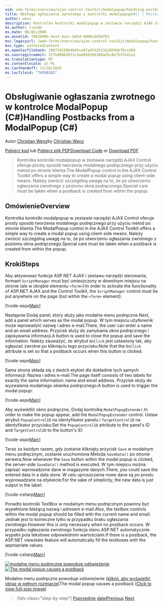 ```yaml
---
uid: web-forms/overview/ajax-control-toolkit/modalpopup/handling-postbacks-from-a-modalpopup-cs
title: Obsługa ogłaszania zwrotnego z kontrolki modalpopupC#() | Microsoft Docs
author: wenz
description: Kontrolka kontrolki modalpopup w zestawie narzędzi AJAX Control oferuje prosty sposób tworzenia modalnego podręcznego przy użyciu metod po stronie klienta. Należy zwrócić szczególną uwagę, gdy pos...
ms.author: riande
ms.date: 06/02/2008
ms.assetid: 7963890b-4ea3-4a1c-b65d-6098a3d56f62
msc.legacyurl: /web-forms/overview/ajax-control-toolkit/modalpopup/handling-postbacks-from-a-modalpopup-cs
msc.type: authoredcontent
ms.openlocfilehash: 20073d156b4bd5ce67a47d2511b28594b70ce260
ms.sourcegitcommit: 22fbd8863672c4ad6693b8388ad5c8e753fb41a2
ms.translationtype: MT
ms.contentlocale: pl-PL
ms.lasthandoff: 11/28/2019
ms.locfileid: "74599102"
---
```

# <a name="handling-postbacks-from-a-modalpopup-c"></a><span data-ttu-id="817b2-104">Obsługiwanie ogłaszania zwrotnego w kontrolce ModalPopup (C#)</span><span class="sxs-lookup"><span data-stu-id="817b2-104">Handling Postbacks from a ModalPopup (C#)</span></span>

<span data-ttu-id="817b2-105">Autor [Christian Wenz](https://github.com/wenz)</span><span class="sxs-lookup"><span data-stu-id="817b2-105">by [Christian Wenz](https://github.com/wenz)</span></span>

<span data-ttu-id="817b2-106">[Pobierz kod](https://download.microsoft.com/download/2/4/0/24052038-f942-4336-905b-b60ae56f0dd5/ModalPopup3.cs.zip) lub [Pobierz plik PDF](https://download.microsoft.com/download/b/6/a/b6ae89ee-df69-4c87-9bfb-ad1eb2b23373/modalpopup3CS.pdf)</span><span class="sxs-lookup"><span data-stu-id="817b2-106">[Download Code](https://download.microsoft.com/download/2/4/0/24052038-f942-4336-905b-b60ae56f0dd5/ModalPopup3.cs.zip) or [Download PDF](https://download.microsoft.com/download/b/6/a/b6ae89ee-df69-4c87-9bfb-ad1eb2b23373/modalpopup3CS.pdf)</span></span>

> <span data-ttu-id="817b2-107">Kontrolka kontrolki modalpopup w zestawie narzędzi AJAX Control oferuje prosty sposób tworzenia modalnego podręcznego przy użyciu metod po stronie klienta.</span><span class="sxs-lookup"><span data-stu-id="817b2-107">The ModalPopup control in the AJAX Control Toolkit offers a simple way to create a modal popup using client-side means.</span></span> <span data-ttu-id="817b2-108">Należy zwrócić szczególną uwagę na to, że po utworzeniu ogłaszania zwrotnego z poziomu okna podręcznego.</span><span class="sxs-lookup"><span data-stu-id="817b2-108">Special care must be taken when a postback is created from within the popup.</span></span>

## <a name="overview"></a><span data-ttu-id="817b2-109">Omówienie</span><span class="sxs-lookup"><span data-stu-id="817b2-109">Overview</span></span>

<span data-ttu-id="817b2-110">Kontrolka kontrolki modalpopup w zestawie narzędzi AJAX Control oferuje prosty sposób tworzenia modalnego podręcznego przy użyciu metod po stronie klienta.</span><span class="sxs-lookup"><span data-stu-id="817b2-110">The ModalPopup control in the AJAX Control Toolkit offers a simple way to create a modal popup using client-side means.</span></span> <span data-ttu-id="817b2-111">Należy zwrócić szczególną uwagę na to, że po utworzeniu ogłaszania zwrotnego z poziomu okna podręcznego.</span><span class="sxs-lookup"><span data-stu-id="817b2-111">Special care must be taken when a postback is created from within the popup.</span></span>

## <a name="steps"></a><span data-ttu-id="817b2-112">Kroki</span><span class="sxs-lookup"><span data-stu-id="817b2-112">Steps</span></span>

<span data-ttu-id="817b2-113">Aby aktywować funkcje ASP.NET AJAX i zestawu narzędzi sterowania, formant `ScriptManager` musi być umieszczony w dowolnym miejscu na stronie (ale w obrębie elementu `<form>`):</span><span class="sxs-lookup"><span data-stu-id="817b2-113">In order to activate the functionality of ASP.NET AJAX and the Control Toolkit, the `ScriptManager` control must be put anywhere on the page (but within the `<form>` element):</span></span>

[!code-aspx[Main](handling-postbacks-from-a-modalpopup-cs/samples/sample1.aspx)]

<span data-ttu-id="817b2-114">Następnie Dodaj panel, który służy jako modalne menu podręczne.</span><span class="sxs-lookup"><span data-stu-id="817b2-114">Next, add a panel which serves as the modal popup.</span></span> <span data-ttu-id="817b2-115">W tym miejscu użytkownik może wprowadzić nazwę i adres e-mail.</span><span class="sxs-lookup"><span data-stu-id="817b2-115">There, the user can enter a name and an email address.</span></span> <span data-ttu-id="817b2-116">Przycisk służy do zamykania okna podręcznego i zapisywania informacji.</span><span class="sxs-lookup"><span data-stu-id="817b2-116">A button is used to close the popup and save the information.</span></span> <span data-ttu-id="817b2-117">Należy zauważyć, że atrybut `OnClick` jest ustawiony tak, aby ogłaszać zwrotne po kliknięciu tego przycisku:</span><span class="sxs-lookup"><span data-stu-id="817b2-117">Note that the `OnClick` attribute is set so that a postback occurs when this button is clicked:</span></span>

[!code-aspx[Main](handling-postbacks-from-a-modalpopup-cs/samples/sample2.aspx)]

<span data-ttu-id="817b2-118">Sama strona składa się z dwóch etykiet dla dokładnie tych samych informacji: Nazwa i adres e-mail.</span><span class="sxs-lookup"><span data-stu-id="817b2-118">The page itself consists of two labels for exactly the same information: name and email address.</span></span> <span data-ttu-id="817b2-119">Przycisk służy do wyzwalania modalnego okienka podręcznego:</span><span class="sxs-lookup"><span data-stu-id="817b2-119">A button is used to trigger the modal popup:</span></span>

[!code-aspx[Main](handling-postbacks-from-a-modalpopup-cs/samples/sample3.aspx)]

<span data-ttu-id="817b2-120">Aby wyświetlić okno podręczne, Dodaj kontrolkę `ModalPopupExtender`.</span><span class="sxs-lookup"><span data-stu-id="817b2-120">In order to make the popup appear, add the `ModalPopupExtender` control.</span></span> <span data-ttu-id="817b2-121">Ustaw atrybut `PopupControlID` na identyfikator panelu i `TargetControlID` na identyfikator przycisku:</span><span class="sxs-lookup"><span data-stu-id="817b2-121">Set the `PopupControlID` attribute to the panel's ID and `TargetControlID` to the button's ID:</span></span>

[!code-aspx[Main](handling-postbacks-from-a-modalpopup-cs/samples/sample4.aspx)]

<span data-ttu-id="817b2-122">Teraz za każdym razem, gdy zostanie kliknięty przycisk `Save` w modalnym menu podręcznym, zostanie uruchomiona Metoda `SaveData()` po stronie serwera.</span><span class="sxs-lookup"><span data-stu-id="817b2-122">Now whenever the `Save` button within the modal popup is clicked, the server-side `SaveData()` method is executed.</span></span> <span data-ttu-id="817b2-123">W tym miejscu można zapisać wprowadzone dane w magazynie danych.</span><span class="sxs-lookup"><span data-stu-id="817b2-123">There, you could save the entered data in a data store.</span></span> <span data-ttu-id="817b2-124">W celu uproszczenia nowe dane są po prostu wyprowadzane na etykiecie:</span><span class="sxs-lookup"><span data-stu-id="817b2-124">For the sake of simplicity, the new data is just output in the label:</span></span>

[!code-csharp[Main](handling-postbacks-from-a-modalpopup-cs/samples/sample5.cs)]

<span data-ttu-id="817b2-125">Ponadto kontrolki TextBox w modalnym menu podręcznym powinny być wypełnione bieżącą nazwą i adresem e-mail.</span><span class="sxs-lookup"><span data-stu-id="817b2-125">Also, the textbox controls within the modal popup should be filled with the current name and email.</span></span> <span data-ttu-id="817b2-126">Jednak jest to konieczne tylko w przypadku braku ogłaszania zwrotnego.</span><span class="sxs-lookup"><span data-stu-id="817b2-126">However this is only necessary when no postback occurs.</span></span> <span data-ttu-id="817b2-127">W przypadku ogłaszania zwrotnego funkcja stanu ASP.NET automatycznie wypełni pola tekstowe odpowiednimi wartościami.</span><span class="sxs-lookup"><span data-stu-id="817b2-127">If there is a postback, the ASP.NET viewstate feature will automatically fill the textboxes with the appropriate values.</span></span>

[!code-csharp[Main](handling-postbacks-from-a-modalpopup-cs/samples/sample6.cs)]

<span data-ttu-id="817b2-128">[![modalne menu podręczne powoduje odświeżenie](handling-postbacks-from-a-modalpopup-cs/_static/image2.png)](handling-postbacks-from-a-modalpopup-cs/_static/image1.png)</span><span class="sxs-lookup"><span data-stu-id="817b2-128">[![The modal popup causes a postback](handling-postbacks-from-a-modalpopup-cs/_static/image2.png)](handling-postbacks-from-a-modalpopup-cs/_static/image1.png)</span></span>

<span data-ttu-id="817b2-129">Modalne menu podręczne powoduje odświeżenie ([kliknij, aby wyświetlić obraz w pełnym rozmiarze](handling-postbacks-from-a-modalpopup-cs/_static/image3.png))</span><span class="sxs-lookup"><span data-stu-id="817b2-129">The modal popup causes a postback ([Click to view full-size image](handling-postbacks-from-a-modalpopup-cs/_static/image3.png))</span></span>

> [!div class="step-by-step"]
> <span data-ttu-id="817b2-130">[Poprzednie](using-modalpopup-with-a-repeater-control-cs.md)
> [dalej](positioning-a-modalpopup-cs.md)</span><span class="sxs-lookup"><span data-stu-id="817b2-130">[Previous](using-modalpopup-with-a-repeater-control-cs.md)
[Next](positioning-a-modalpopup-cs.md)</span></span>
